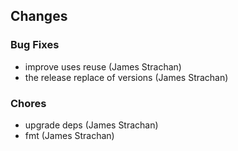 
## Changes

### Bug Fixes

* improve uses reuse (James Strachan)
* the release replace of versions (James Strachan)

### Chores

* upgrade deps (James Strachan)
* fmt (James Strachan)

